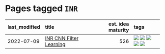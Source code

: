 # Pages tagged `INR`

|last_modified|title|est. idea maturity|tags
|:---|:---|---:|:---|
|2022-07-09|[INR CNN Filter Learning](../INR_CNN_filter_learning.md)|526|[![](https://img.shields.io/badge/tag-CNN-d46ff4)](../tags/CNN.md) [![](https://img.shields.io/badge/tag-INR-faa2fc)](../tags/INR.md) [![](https://img.shields.io/badge/tag-deep_learning-1ee399)](../tags/deep_learning.md) [![](https://img.shields.io/badge/tag-experimental-1eefac)](../tags/experimental.md) [![](https://img.shields.io/badge/tag-filter_learning-49fd1a)](../tags/filter_learning.md)|